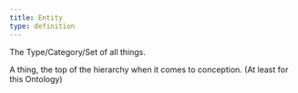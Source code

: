 ```yaml
---
title: Entity
type: definition
---
```


The Type/Category/Set of all things.

A thing, the top of the hierarchy when it comes to conception. (At least for this Ontology)